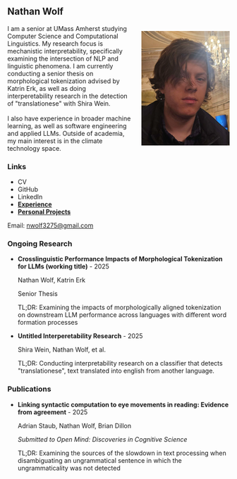 ## Nathan Wolf

<div style="display: flex; align-items: center;">
  <p style="margin: 0; max-width: 70%;">
    I am a senior at UMass Amherst studying Computer Science and Computational Linguistics. My research focus is mechanistic interpretability, specifically examining the intersection of NLP and linguistic phenomena. I am currently conducting a senior thesis on morphological tokenization advised by Katrin Erk, as well as doing interperetability research in the detection of "translationese" with Shira Wein.
    <br><br>
    I also have experience in broader machine learning, as well as software engineering and applied LLMs. Outside of academia, my main interest is in the climate technology space.
  </p>
  <img src="face.jpg" alt="my face" style="width: 200px; margin-left: 20px;">
</div>

### Links
- CV
- GitHub
- LinkedIn
- **[Experience](/experience)**
- **[Personal Projects](/projects)**

Email: nwolf3275@gmail.com

### Ongoing Research
- **Crosslinguistic Performance Impacts of Morphological Tokenization for LLMs (working title)** - 2025

  Nathan Wolf, Katrin Erk

  Senior Thesis


  TL;DR: Examining the impacts of morphologically aligned tokenization on downstream LLM performance across languages with different word formation processes

- **Untitled Interperetability Research** - 2025

  Shira Wein, Nathan Wolf, et al.


  TL;DR: Conducting interpretability research on a classifier that detects "translationese", text translated into english from another language.

### Publications
- **Linking syntactic computation to eye movements in reading:  Evidence from agreement** - 2025

  Adrian Staub, Nathan Wolf, Brian Dillon

  *Submitted to Open Mind: Discoveries in Cognitive Science*


  TL;DR: Examining the sources of the slowdown in text processing when disambiguating an ungrammatical sentence in which the ungrammaticality was not detected
